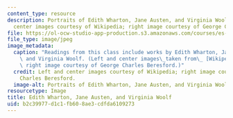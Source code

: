 ```yaml
---
content_type: resource
description: Portraits of Edith Wharton, Jane Austen, and Virginia Woolf. (Left and
  center images courtesy of Wikipedia; right image courtesy of George Charles Beresford.)
file: https://ol-ocw-studio-app-production.s3.amazonaws.com/courses/es-260-womens-novels-a-weekly-book-club-spring-2006/b2c39977d1c1fb608ae3cdfda6109273_es-260s06.jpg
file_type: image/jpeg
image_metadata:
  caption: "Readings from this class include works by Edith Wharton, Jane Austen,\
    \ and Virginia Woolf. (Left and center images\_taken from\_ [Wikipedia](http://www.wikipedia.org/);\
    \ right image courtesy of George Charles Beresford.)"
  credit: Left and center images courtesy of Wikipedia; right image courtesy of George
    Charles Beresford.
  image-alt: Portraits of Edith Wharton, Jane Austen, and Virginia Woolf.
resourcetype: Image
title: Edith Wharton, Jane Austen, and Virginia Woolf
uid: b2c39977-d1c1-fb60-8ae3-cdfda6109273
---
```

